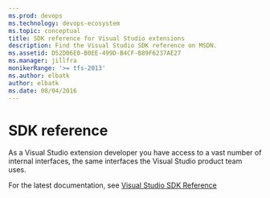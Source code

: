 ```yaml
---
ms.prod: devops
ms.technology: devops-ecosystem
ms.topic: conceptual
title: SDK reference for Visual Studio extensions
description: Find the Visual Studio SDK reference on MSDN.
ms.assetid: D52D06E0-B0EE-499D-B4CF-B89F6237AE27
ms.manager: jillfra
monikerRange: '>= tfs-2013'
ms.author: elbatk
author: elbatk
ms.date: 08/04/2016
---
```


# SDK reference

As a Visual Studio extension developer you have access to a vast number of internal interfaces, the same interfaces the Visual Studio product team uses.

For the latest documentation, see [Visual Studio SDK Reference](/visualstudio/extensibility/visual-studio-sdk-reference)
